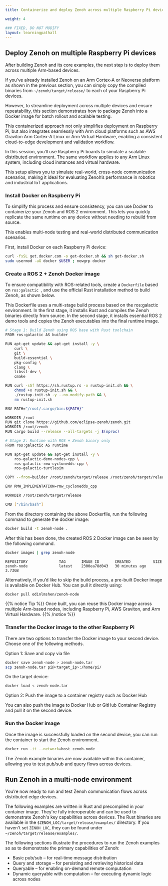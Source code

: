 ```yaml
---
title: Containerize and deploy Zenoh across multiple Raspberry Pi devices

weight: 4

### FIXED, DO NOT MODIFY
layout: learningpathall
---
```


## Deploy Zenoh on multiple Raspberry Pi devices

After building Zenoh and its core examples, the next step is to deploy them across multiple Arm-based devices.

If you’ve already installed Zenoh on an Arm Cortex-A or Neoverse platform as shown in the previous section, you can simply copy the compiled binaries from `~/zenoh/target/release/` to each of your Raspberry Pi devices.

However, to streamline deployment across multiple devices and ensure repeatability, this section demonstrates how to package Zenoh into a Docker image for batch rollout and scalable testing.

This containerized approach not only simplifies deployment on Raspberry Pi, but also integrates seamlessly with Arm cloud platforms such as AWS Graviton Arm Cortex-A Linux or Arm Virtual Hardware, enabling a consistent cloud-to-edge development and validation workflow.

In this session, you’ll use Raspberry Pi boards to simulate a scalable distributed environment. The same workflow applies to any Arm Linux system, including cloud instances and virtual hardware.

This setup allows you to simulate real-world, cross-node communication scenarios, making it ideal for evaluating Zenoh’s performance in robotics and industrial IoT applications.

### Install Docker on Raspberry Pi
To simplify this process and ensure consistency, you can use Docker to containerize your Zenoh and ROS 2 environment. 
This lets you quickly replicate the same runtime on any device without needing to rebuild from source.

This enables multi-node testing and real-world distributed communication scenarios.

First, install Docker on each Raspberry Pi device:

```bash
curl -fsSL get.docker.com -o get-docker.sh && sh get-docker.sh
sudo usermod -aG docker $USER ; newgrp docker
```

### Create a ROS 2 + Zenoh Docker image

To ensure compatibility with ROS-related tools, create a `Dockerfile` based on  `ros:galactic `, and use the official Rust installation method to build Zenoh, as shown below.

This Dockerfile uses a multi-stage build process based on the ros:galactic environment.
In the first stage, it installs Rust and compiles the Zenoh binaries directly from source. 
In the second stage, it installs essential ROS 2 demo tools and copies the Zenoh executables into the final runtime image.

```bash
# Stage 1: Build Zenoh using ROS base with Rust toolchain
FROM ros:galactic AS builder

RUN apt-get update && apt-get install -y \
    curl \
    git \
    build-essential \
    pkg-config \
    clang \
    libssl-dev \
    cmake

RUN curl -sSf https://sh.rustup.rs -o rustup-init.sh && \
    chmod +x rustup-init.sh && \
    ./rustup-init.sh -y --no-modify-path && \
    rm rustup-init.sh

ENV PATH="/root/.cargo/bin:${PATH}"

WORKDIR /root
RUN git clone https://github.com/eclipse-zenoh/zenoh.git
WORKDIR /root/zenoh
RUN cargo build --release --all-targets -j $(nproc)

# Stage 2: Runtime with ROS + Zenoh binary only
FROM ros:galactic AS runtime

RUN apt-get update && apt-get install -y \
    ros-galactic-demo-nodes-cpp \
    ros-galactic-rmw-cyclonedds-cpp \
    ros-galactic-turtlesim

COPY --from=builder /root/zenoh/target/release /root/zenoh/target/release

ENV RMW_IMPLEMENTATION=rmw_cyclonedds_cpp

WORKDIR /root/zenoh/target/release

CMD ["/bin/bash"]
```

From the directory containing the above Dockerfile, run the following command to generate the docker image:


```bash
docker build -t zenoh-node .
```

After this has been done, the created ROS 2 Docker image can be seen by the following command.

```bash
docker images | grep zenoh-node
```

```output
REPOSITORY              TAG       IMAGE ID       CREATED          SIZE
zenoh-node              latest    2300ea78d043   30 minutes ago   3.73GB
```

Alternatively, if you’d like to skip the build process, a pre-built Docker image is available on Docker Hub.
You can pull it directly using:

```bash
docker pull odinlmshen/zenoh-node
```
{{% notice Tip %}}
Once built, you can reuse this Docker image across multiple Arm-based nodes, including Raspberry Pi, AWS Graviton, and Arm Virtual Hardware.
{{% /notice %}}

### Transfer the Docker image to the other Raspberry Pi

There are two options to transfer the Docker image to your second device. Choose one of the following methods.

Option 1: Save and copy via file 

```bash
docker save zenoh-node > zenoh-node.tar
scp zenoh-node.tar pi@<target_ip>:/home/pi/
```

On the target device:

```bash
docker load < zenoh-node.tar
```

Option 2: Push the image to a container registry such as Docker Hub

You can also push the image to Docker Hub or GitHub Container Registry and pull it on the second device.




### Run the Docker image

Once the image is successfully loaded on the second device, you can run the container to start the Zenoh environment.

```bash
docker run -it --network=host zenoh-node
```

The Zenoh example binaries are now available within this container, allowing you to test pub/sub and query flows across devices.

## Run Zenoh in a multi-node environment

You’re now ready to run and test Zenoh communication flows across distributed edge devices.

The following examples are written in Rust and precompiled in your container image. They're fully interoperable and can be used to demonstrate Zenoh's key capabilities across devices. The Rust binaries are available in the `$ZENOH_LOC/target/release/examples/` directory. If you haven't set `ZENOH_LOC`, they can be found under `~/zenoh/target/release/examples/`.
 

The following sections illustrate the procedures to run the Zenoh examples so as to demonstrate the primary capabilities of Zenoh:
- Basic pub/sub – for real-time message distribution  
- Query and storage – for persisting and retrieving historical data  
- Queryable – for enabling on-demand remote computation  
- Dynamic queryable with computation – for executing dynamic logic across nodes

